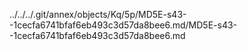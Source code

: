 ../../../.git/annex/objects/Kq/5p/MD5E-s43--1cecfa6741bfaf6eb493c3d57da8bee6.md/MD5E-s43--1cecfa6741bfaf6eb493c3d57da8bee6.md